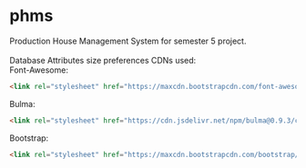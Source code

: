# phms
Production House Management System for semester 5 project.<br />
<br />
<a herf="https://stackoverflow.com/questions/8295131/best-practices-for-sql-varchar-column-length" target="_black" >Database Attributes size preferences</a>
CDNs used:
<br />
Font-Awesome:
<br />
```html
<link rel="stylesheet" href="https://maxcdn.bootstrapcdn.com/font-awesome/4.7.0/css/font-awesome.min.css" />
```
Bulma:<br />
```html
<link rel="stylesheet" href="https://cdn.jsdelivr.net/npm/bulma@0.9.3/css/bulma.min.css" />
```
Bootstrap:<br />
```html
<link rel="stylesheet" href="https://maxcdn.bootstrapcdn.com/bootstrap/4.0.0/css/bootstrap.min.css" integrity="sha384-Gn5384xqQ1aoWXA+058RXPxPg6fy4IWvTNh0E263XmFcJlSAwiGgFAW/dAiS6JXm" crossorigin="anonymous" />
```
